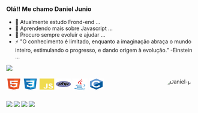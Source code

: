 ### Olá!! Me chamo Daniel Junio

- 🔭 Atualmente estudo Frond-end ...
- 🌱 Aprendendo mais sobre Javascript ...
- 👯 Procuro sempre evoluir e ajudar ...
- ⚡ "O conhecimento é limitado, enquanto a imaginação abraça o mundo inteiro, estimulando o progresso, e dando origem à evolução.” -Einstein ...

 <div>
 <a style="list-style: none;" "href="https://github.com/dev-danielJunio">
 <img height="180em" src="https://github-readme-stats.vercel.app/api?username=dev-danielJunio&show_icons=true&theme=dracula&include_all_commits=true&count_private=true">
 </a>
 </div>
 
 <div style="display: inline_block"><br>
  <img align="center" alt="Daniel-HTML" height="30" width="40" src="https://raw.githubusercontent.com/devicons/devicon/master/icons/html5/html5-original.svg">
  <img align="center" alt="Daniel-CSS" height="30" width="40" src="https://raw.githubusercontent.com/devicons/devicon/master/icons/css3/css3-original.svg">
  <img align="center" alt="Daniel-Js" height="30" width="40" src="https://raw.githubusercontent.com/devicons/devicon/master/icons/javascript/javascript-plain.svg">
  <img align="center" alt="Daniel-PHP" height="30" width="40" src="https://raw.githubusercontent.com/devicons/devicon/master/icons/php/php-original.svg">
  <img align="center" alt="Daniel-Java" height="30" width="40" src="https://raw.githubusercontent.com/devicons/devicon/master/icons/java/java-original.svg">
  <img align="center" alt="Daniel-C" height="30" width="40" src="https://raw.githubusercontent.com/devicons/devicon/master/icons/c/c-original.svg">
  <img align="right" alt="Daniel-pic" height="150" style="border-radius:80px;" src="https://i.pinimg.com/564x/e4/04/a8/e404a81802c19509896dce66da0e0d26.jpg">
</div>

  ##
  
  <div> 
  <a href="https://www.instagram.com/dahn_.4/" target="_blank"><img src="https://img.shields.io/badge/-Instagram-%23E4405F?style=for-the-badge&logo=instagram&logoColor=white" target="_blank"></a> 
  <a href = "mailto:"devs.danieljunio@gmail.com"><img src="https://img.shields.io/badge/-Gmail-%23333?style=for-the-badge&logo=gmail&logoColor=white" target="_blank"></a>
    <a href="https://wa.me/5562981612304" target="_blank"><img src="https://img.shields.io/badge/WhatsApp-25D366?style=for-the-badge&logo=whatsapp&logoColor=white" target="_blank"></a> 
  <a href="https://www.linkedin.com/in/daniel-junio-7a029a259/" target="_blank"><img src="https://img.shields.io/badge/-LinkedIn-%230077B5?style=for-the-badge&logo=linkedin&logoColor=white" target="_blank"></a> 
